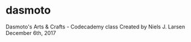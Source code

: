 # dasmoto
Dasmoto's Arts &amp; Crafts - Codecademy class
Created by Niels J. Larsen
December 6th, 2017
